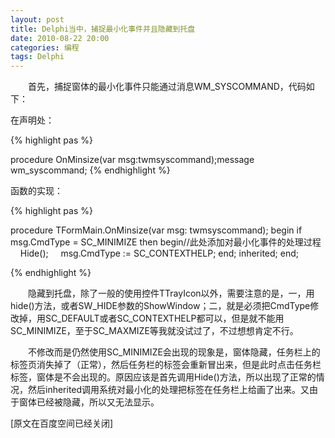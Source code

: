 ```yaml
---
layout: post
title: Delphi当中，捕捉最小化事件并且隐藏到托盘
date: 2010-08-22 20:00
categories: 编程
tags: Delphi
---
```


　　首先，捕捉窗体的最小化事件只能通过消息WM_SYSCOMMAND，代码如下：

在声明处：

<!-- more -->
{% highlight pas %}

procedure OnMinsize(var msg:twmsyscommand);message wm_syscommand;
{% endhighlight %}


函数的实现：

{% highlight pas %}

procedure TFormMain.OnMinsize(var msg: twmsyscommand);
begin
  if msg.CmdType = SC_MINIMIZE then
  begin//此处添加对最小化事件的处理过程
     Hide();
     msg.CmdType := SC_CONTEXTHELP;
  end;
  inherited;
end;

{% endhighlight %}


　　隐藏到托盘，除了一般的使用控件TTrayIcon以外，需要注意的是，一，用hide()方法，或者SW_HIDE参数的ShowWindow；二，就是必须把CmdType修改掉，用SC_DEFAULT或者SC_CONTEXTHELP都可以，但是就不能用SC_MINIMIZE，至于SC_MAXMIZE等我就没试过了，不过想想肯定不行。

　　不修改而是仍然使用SC_MINIMIZE会出现的现象是，窗体隐藏，任务栏上的标签页消失掉了（正常），然后任务栏的标签会重新冒出来，但是此时点击任务栏标签，窗体是不会出现的。原因应该是首先调用Hide()方法，所以出现了正常的情况，然后inherited调用系统对最小化的处理把标签在任务栏上给画了出来。又由于窗体已经被隐藏，所以又无法显示。

[原文在百度空间已经关闭]

